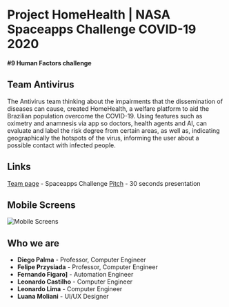 
# Project HomeHealth | NASA Spaceapps Challenge COVID-19 2020

**#9 Human Factors challenge**

## Team Antivirus

The Antivirus team thinking about the impairments that the dissemination of diseases can cause, created HomeHealth, a welfare platform to aid the Brazilian population overcome the COVID-19. Using features such as oximetry and anamnesis via app so doctors, health agents and AI, can evaluate and label the risk degree from certain areas, as well as, indicating geographically the hotspots of the virus, informing the user about a possible contact with infected people.

## Links

[Team page](https://covid19.spaceappschallenge.org/challenges/covid-challenges/human-factors/teams/antivirus/project) - Spaceapps Challenge
[Pitch]() - 30 seconds presentation

## Mobile Screens

![Mobile Screens](https://i.imgur.com/CLAQfbV.jpg)
## Who we are

* **Diego Palma** - Professor, Computer Engineer
* **Felipe Przysiada** - Professor, Computer Engineer
* **Fernando Figaro]** - Automation Engineer
* **Leonardo Castilho** - Computer Engineer
* **Leonardo Lima** - Computer Engineer
* **Luana Moliani** - UI/UX Designer 
